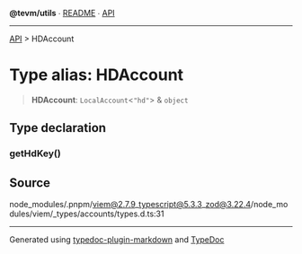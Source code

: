 **@tevm/utils** ∙ [README](../README.md) ∙ [API](../API.md)

***

[API](../API.md) > HDAccount

# Type alias: HDAccount

> **HDAccount**: `LocalAccount`\<`"hd"`\> & `object`

## Type declaration

### getHdKey()

## Source

node\_modules/.pnpm/viem@2.7.9\_typescript@5.3.3\_zod@3.22.4/node\_modules/viem/\_types/accounts/types.d.ts:31

***
Generated using [typedoc-plugin-markdown](https://www.npmjs.com/package/typedoc-plugin-markdown) and [TypeDoc](https://typedoc.org/)
